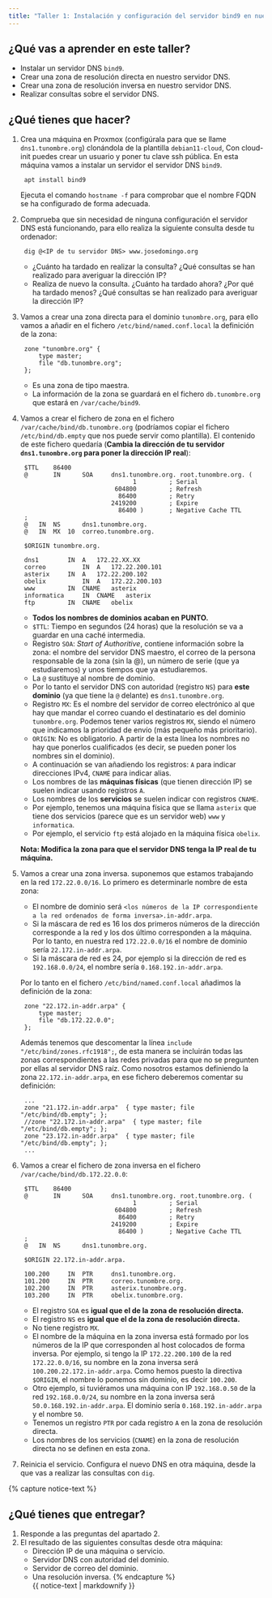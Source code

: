 ```yaml
---
title: "Taller 1: Instalación y configuración del servidor bind9 en nuestra red local"
---
```


## ¿Qué vas a aprender en este taller?

* Instalar un servidor DNS `bind9`.
* Crear una zona de resolución directa en nuestro servidor DNS.
* Crear una zona de resolución inversa en nuestro servidor DNS.
* Realizar consultas sobre el servidor DNS.

## ¿Qué tienes que hacer?

1. Crea una máquina en Proxmox (configúrala para que se llame `dns1.tunombre.org`) clonándola de la plantilla `debian11-cloud`, Con cloud-init puedes crear un usuario y poner tu clave ssh pública.
En esta máquina vamos a instalar un servidor el servidor DNS `bind9`.

		apt install bind9

	Ejecuta el comando `hostname -f` para comprobar que el nombre FQDN se ha configurado de forma adecuada.

2. Comprueba que sin necesidad de ninguna configuración el servidor DNS está funcionando, para ello realiza la siguiente consulta desde tu ordenador:

		dig @<IP de tu servidor DNS> www.josedomingo.org

	* ¿Cuánto ha tardado en realizar la consulta? ¿Qué consultas se han realizado para averiguar la dirección IP? 
	* Realiza de nuevo la consulta. ¿Cuánto ha tardado ahora? ¿Por qué ha tardado menos? ¿Qué consultas se han realizado para averiguar la dirección IP?

3. Vamos a crear una zona directa para el dominio `tunombre.org`, para ello vamos a añadir en el fichero `/etc/bind/named.conf.local` la definición de la zona:

		zone "tunombre.org" {
			type master;
			file "db.tunombre.org";
		};

	* Es una zona de tipo maestra.
	* La información de la zona se guardará en el fichero `db.tunombre.org` que estará en `/var/cache/bind9`.

4. Vamos a crear el fichero de zona en el fichero `/var/cache/bind/db.tunombre.org` (podríamos copiar el fichero `/etc/bind/db.empty` que nos puede servir como plantilla). El contenido de este fichero quedaría (**Cambia la dirección de tu servidor `dns1.tunombre.org` para poner la dirección IP real**):

		$TTL    86400
		@       IN      SOA     dns1.tunombre.org. root.tunombre.org. (
		                              1         ; Serial
		                         604800         ; Refresh
		                          86400         ; Retry
		                        2419200         ; Expire
		                          86400 )       ; Negative Cache TTL
		;
		@	IN	NS		dns1.tunombre.org.
		@	IN	MX	10	correo.tunombre.org.

		$ORIGIN tunombre.org.

		dns1		IN	A	172.22.XX.XX
		correo			IN	A	172.22.200.101
		asterix		IN	A	172.22.200.102
		obelix			IN	A	172.22.200.103
		www			IN	CNAME	asterix
		informatica		IN	CNAME	asterix
		ftp			IN	CNAME	obelix

	* **Todos los nombres de dominios acaban en PUNTO.**
	* `$TTL`: Tiempo en segundos (24 horas) que la resolución se va a guardar en una caché intermedia. 
	* Registro `SOA`: *Start of Authoritive*, contiene información sobre la zona: el nombre del servidor DNS maestro, el correo de la persona responsable de la zona (sin la @), un número de serie (que ya estudiaremos) y unos tiempos que ya estudiaremos.
	* La `@` sustituye al nombre de dominio. 
	* Por lo tanto el servidor DNS con autoridad (registro `NS`) para **este dominio** (ya que tiene la `@` delante) es `dns1.tunombre.org`.
	* Registro `MX`: Es el nombre del servidor de correo electrónico al que hay que mandar el correo cuando el destinatario es del dominio `tunombre.org`. Podemos tener varios registros `MX`, siendo el número que indicamos la prioridad de envío (más pequeño más prioritario).
	* `ORIGIN`: No es obligatorio. A partir de la esta línea los nombres no hay que ponerlos cualificados (es decir, se pueden poner los nombres sin el dominio).
	* A continuación se van añadiendo los registros: `A` para indicar direcciones IPv4, `CNAME` para indicar alias.
	* Los nombres de las **máquinas físicas** (que tienen dirección IP) se suelen indicar usando registros `A`.
	* Los nombres de los **servicios** se suelen indicar con registros `CNAME`.
	* Por ejemplo, tenemos una máquina física que se llama `asterix` que tiene dos servicios (parece que es un servidor web) `www` y `informatica`.
	* Por ejemplo, el servicio `ftp` está alojado en la máquina física `obelix`.

	**Nota: Modifica la zona para que el servidor DNS tenga la IP real de tu máquina.**
		
5. Vamos a crear una zona inversa. suponemos que estamos trabajando en la red `172.22.0.0/16`. Lo primero es determinarle nombre de esta zona:

	* El nombre de dominio será `<los números de la IP correspondiente a la red ordenados de forma inversa>.in-addr.arpa`.
	* Si la máscara de red es 16 los dos primeros números de la dirección corresponde a la red y los dos último corresponden a la máquina. Por lo tanto, en nuestra red `172.22.0.0/16` el nombre de dominio sería `22.172.in-addr.arpa`.
	* Si la máscara de red es 24, por ejemplo si la dirección de red es `192.168.0.0/24`, el nombre sería `0.168.192.in-addr.arpa`.

	Por lo tanto en el fichero `/etc/bind/named.conf.local` añadimos la definición de la zona:

		zone "22.172.in-addr.arpa" {
			type master;
			file "db.172.22.0.0";
		};

	Además tenemos que descomentar la línea `include "/etc/bind/zones.rfc1918";`, de esta manera se incluirán todas las zonas correspondientes a las redes privadas para que no se pregunten por ellas al servidor DNS raíz. Como nosotros estamos definiendo la zona `22.172.in-addr.arpa`, en ese fichero deberemos comentar su definición:

		...
		zone "21.172.in-addr.arpa"  { type master; file "/etc/bind/db.empty"; };
		//zone "22.172.in-addr.arpa"  { type master; file "/etc/bind/db.empty"; };
		zone "23.172.in-addr.arpa"  { type master; file "/etc/bind/db.empty"; };
		...

6. Vamos a crear el fichero de zona inversa en el fichero `/var/cache/bind/db.172.22.0.0`:

		$TTL    86400
		@       IN      SOA     dns1.tunombre.org. root.tunombre.org. (
		                              1         ; Serial
		                         604800         ; Refresh
		                          86400         ; Retry
		                        2419200         ; Expire
		                          86400 )       ; Negative Cache TTL
		;
		@	IN	NS		dns1.tunombre.org.
	
		$ORIGIN 22.172.in-addr.arpa.

		100.200		IN	PTR		dns1.tunombre.org.
		101.200		IN	PTR		correo.tunombre.org.
		102.200		IN 	PTR		asterix.tunombre.org.
		103.200		IN 	PTR		obelix.tunombre.org.
		

	* El registro `SOA` es **igual que el de la zona de resolución directa.**
	* El registro `NS` es **igual que el de la zona de resolución directa.**
	* No tiene registro `MX`.
	* El nombre de la máquina en la zona inversa está formado por los números de la IP que corresponden al host colocados de forma inversa. Por ejemplo, si tengo la IP `172.22.200.100` de la red `172.22.0.0/16`, su nombre en la zona inversa será `100.200.22.172.in-addr.arpa`. Como hemos puesto la directiva `$ORIGIN`, el nombre lo ponemos sin dominio, es decir `100.200`. 
	* Otro ejemplo, si tuviéramos una máquina con IP `192.168.0.50` de la red `192.168.0.0/24`, su nombre en la zona inversa será `50.0.168.192.in-addr.arpa`. El dominio sería `0.168.192.in-addr.arpa` y el nombre `50`.
	* Tenemos un registro `PTR` por cada registro `A` en la zona de resolución directa.
	* Los nombres de los servicios (`CNAME`) en la zona de resolución directa no se definen en esta zona.

7. Reinicia el servicio. Configura el nuevo DNS en otra máquina, desde la que vas a realizar las consultas con `dig`.

{% capture notice-text %}
## ¿Qué tienes que entregar?

1. Responde a las preguntas del apartado 2.
2. El resultado de las siguientes consultas desde otra máquina:
	* Dirección IP de una máquina o servicio.
	* Servidor DNS con autoridad del dominio.
	* Servidor de correo del dominio.
	* Una resolución inversa.
{% endcapture %}<div class="notice--info">{{ notice-text | markdownify }}</div>		
